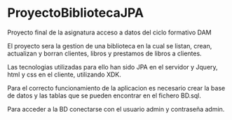 # ProyectoBibliotecaJPA

Proyecto final de la asignatura acceso a datos del ciclo formativo DAM

El proyecto sera la gestion de una biblioteca en la cual se listan, crean, actualizan y borran clientes, libros y prestamos
de libros a clientes.

Las tecnologias utilizadas para ello han sido JPA en el servidor y Jquery, html y css en el cliente, utilizando XDK.

Para el correcto funcionamiento de la aplicacion es necesario crear la base de datos y las tablas que se pueden
encontrar en el fichero BD.sql.

Para acceder a la BD conectarse con el usuario admin y contraseña admin.
